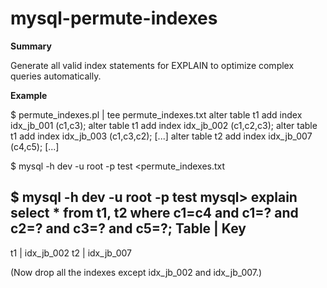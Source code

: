 mysql-permute-indexes
=====================

**Summary**

Generate all valid index statements for EXPLAIN to optimize complex queries automatically.

**Example**

$ permute_indexes.pl | tee permute_indexes.txt
   alter table t1 add index idx_jb_001 (c1,c3);
   alter table t1 add index idx_jb_002 (c1,c2,c3);
   alter table t1 add index idx_jb_003 (c1,c3,c2);
   [...]
   alter table t2 add index idx_jb_007 (c4,c5);
   [...]

$ mysql -h dev -u root -p test <permute_indexes.txt

$ mysql -h dev -u root -p test
mysql> explain select * from t1, t2 where c1=c4 and c1=? and c2=? and c3=? and c5=?;
  Table | Key
  ------------------
  t1    | idx_jb_002
  t2    | idx_jb_007

(Now drop all the indexes except idx_jb_002 and idx_jb_007.)

